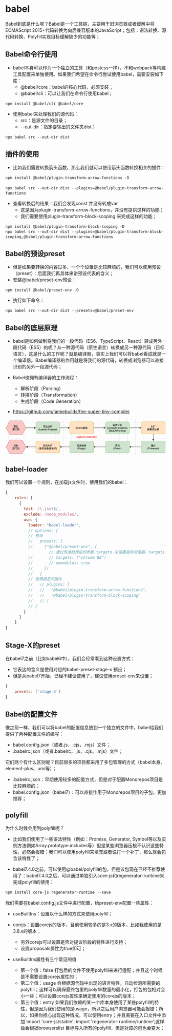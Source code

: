 # babel

Babel到底是什么呢？Babel是一个工具链，主要用于旧浏览器或者缓解中将ECMAScript 2015+代码转换为向后兼容版本的JavaScript；包括：语法转换、源代码转换、Polyfill实现目标缓解缺少的功能等；

## Babel命令行使用

* babel本身可以作为一个独立的工具（和postcss一样），不和webpack等构建工具配置来单独使用。如果我们希望在命令行尝试使用babel，需要安装如下库：
    * @babel/core：babel的核心代码，必须安装；
    * @babel/cli：可以让我们在命令行使用babel；

```
npm install @babel/cli @babel/core
```

* 使用babel来处理我们的源代码：
    * src：是源文件的目录；
    * --out-dir：指定要输出的文件夹dist；

```
npx babel src --out-dir dist
```

## 插件的使用

* 比如我们需要转换箭头函数，那么我们就可以使用箭头函数转换相关的插件：

```
npm install @babel/plugin-transform-arrow-functions -D

npx babel src --out-dir dist --plugins=@babel/plugin-transform-arrow-functions
```

* 查看转换后的结果：我们会发现const 并没有转成var
    * 这是因为plugin-transform-arrow-functions，并没有提供这样的功能；
    * 我们需要使用plugin-transform-block-scoping 来完成这样的功能；

```
npm install @babel/plugin-transform-block-scoping -D
npx babel src --out-dir dist --plugins=@babel/plugin-transform-block-scoping,@babel/plugin-transform-arrow-functions
```

## Babel的预设preset

* 但是如果要转换的内容过多，一个个设置是比较麻烦的，我们可以使用预设（preset）：后面我们再具体来讲预设代表的含义；
* 安装@babel/preset-env预设：

```
npm install @babel/preset-env -D
```

* 执行如下命令：

```
npx babel src --out-dir dist --presets=@babel/preset-env
```

## Babel的底层原理

* babel是如何做到将我们的一段代码（ES6、TypeScript、React）转成另外一段代码（ES5）的呢？从一种源代码（原生语言）转换成另一种源代码（目标语言），这是什么的工作呢？就是编译器，事实上我们可以将babel看成就是一个编译器。Babel编译器的作用就是将我们的源代码，转换成浏览器可以直接识别的另外一段源代码；

* Babel也拥有编译器的工作流程：
    * 解析阶段（Parsing）
    * 转换阶段（Transformation）
    * 生成阶段（Code Generation）
    
* https://github.com/jamiebuilds/the-super-tiny-compiler

![babel工作原理](./img/babel.jpg)

## babel-loader

我们可以设置一个规则，在加载js文件时，使用我们的babel：

```js
{
    rules: [
      {
        test: /\.jsx?$/,
        exclude: /node_modules/,
        use: {
          loader: "babel-loader",
          // options: {
          // 预设
          //   presets: [
          //     ["@babel/preset-env", {
                   // 通过传递给预设的参数 targets 来设置目标浏览器，targets 的优先级比 .browserslistrc 文件高
          //       // targets: ["chrome 88"]
          //       // enmodules: true
          //     }]
          //   ]
          // 使用指定的插件
          //   // plugins: [
          //   //   "@babel/plugin-transform-arrow-functions",
          //   //   "@babel/plugin-transform-block-scoping"
          //   // ]
          // }
        }
      }
    ]
}
```

## Stage-X的preset

在babel7之前（比如babel6中），我们会经常看到这种设置方式：
* 它表达的含义是使用对应的babel-preset-stage-x 预设；
* 但是从babel7开始，已经不建议使用了，建议使用preset-env来设置；

```js
{
    presets: ['stage-3']
}
```

## Babel的配置文件

像之前一样，我们可以将babel的配置信息放到一个独立的文件中，babel给我们提供了两种配置文件的编写：

* babel.config.json（或者.js，.cjs，.mjs）文件；
* .babelrc.json（或者.babelrc，.js，.cjs，.mjs）文件；

它们两个有什么区别呢？目前很多的项目都采用了多包管理的方式（babel本身、element-plus、umi等）；

* .babelrc.json：早期使用较多的配置方式，但是对于配置Monorepos项目是比较麻烦的；
* babel.config.json（babel7）：可以直接作用于Monorepos项目的子包，更加推荐；

## polyfill

为什么时候会用到polyfill呢？

* 比如我们使用了一些语法特性（例如：Promise, Generator, Symbol等以及实例方法例如Array.prototype.includes等）但是某些浏览器压根不认识这些特性，必然会报错；我们可以使用polyfill来填充或者说打一个补丁，那么就会包含该特性了；

* babel7.4.0之前，可以使用@babel/polyfill的包，但是该包现在已经不推荐使用了：babel7.4.0之后，可以通过单独引入core-js和regenerator-runtime来完成polyfill的使用：

```js
npm install core-js regenerator-runtime --save
```

我们需要在babel.config.js文件中进行配置，给preset-env配置一些属性：

* useBuiltIns：设置以什么样的方式来使用polyfill；
* corejs：设置corejs的版本，目前使用较多的是3.x的版本，比如我使用的是3.8.x的版本；
    * 另外corejs可以设置是否对提议阶段的特性进行支持；
    * 设置proposals属性为true即可；

* useBuiltIns属性有三个常见的值

    * 第一个值：false 打包后的文件不使用polyfill来进行适配；并且这个时候是不需要设置corejs属性的；
    * 第二个值：usage 会根据源代码中出现的语言特性，自动检测所需要的polyfill；这样可以确保最终包里的polyfill数量的最小化，打包的包相对会小一些；可以设置corejs属性来确定使用的corejs的版本；
    * 第三个值：entry 如果我们依赖的某一个库本身使用了某些polyfill的特性，但是因为我们使用的是usage，所以之后用户浏览器可能会报错；所以，如果你担心出现这种情况，可以使用entry；并且需要在入口文件中添加`import 'core-js/stable'; import 'regenerator-runtime/runtime';这样做会根据browserslist 目标导入所有的polyfill，但是对应的包也会变大；